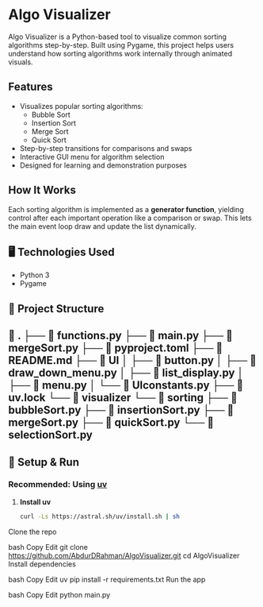 # Algo Visualizer

Algo Visualizer is a Python-based tool to visualize common sorting algorithms step-by-step. Built using Pygame, this project helps users understand how sorting algorithms work internally through animated visuals.

## Features

- Visualizes popular sorting algorithms:
  - Bubble Sort
  - Insertion Sort
  - Merge Sort
  - Quick Sort
- Step-by-step transitions for comparisons and swaps
- Interactive GUI menu for algorithm selection
- Designed for learning and demonstration purposes

##  How It Works

Each sorting algorithm is implemented as a **generator function**, yielding control after each important operation like a comparison or swap. This lets the main event loop draw and update the list dynamically.

## 🖥️ Technologies Used

- Python 3
- Pygame

## 📂 Project Structure
 .
├──  functions.py
├──  main.py
├──  mergeSort.py
├──  pyproject.toml
├──  README.md
├──  UI
│   ├──  button.py
│   ├──  draw_down_menu.py
│   ├──  list_display.py
│   ├──  menu.py
│   └──  UIconstants.py
├──  uv.lock
└──  visualizer
    └──  sorting
        ├──  bubbleSort.py
        ├──  insertionSort.py
        ├──  mergeSort.py
        ├──  quickSort.py
        └──  selectionSort.py
---

## 🔧 Setup & Run

### Recommended: Using [uv](https://github.com/astral-sh/uv)

1. **Install uv**
   ```bash
   curl -Ls https://astral.sh/uv/install.sh | sh
Clone the repo

bash
Copy
Edit
git clone https://github.com/AbdurDRahman/AlgoVisualizer.git
cd AlgoVisualizer
Install dependencies

bash
Copy
Edit
uv pip install -r requirements.txt
Run the app

bash
Copy
Edit
python main.py